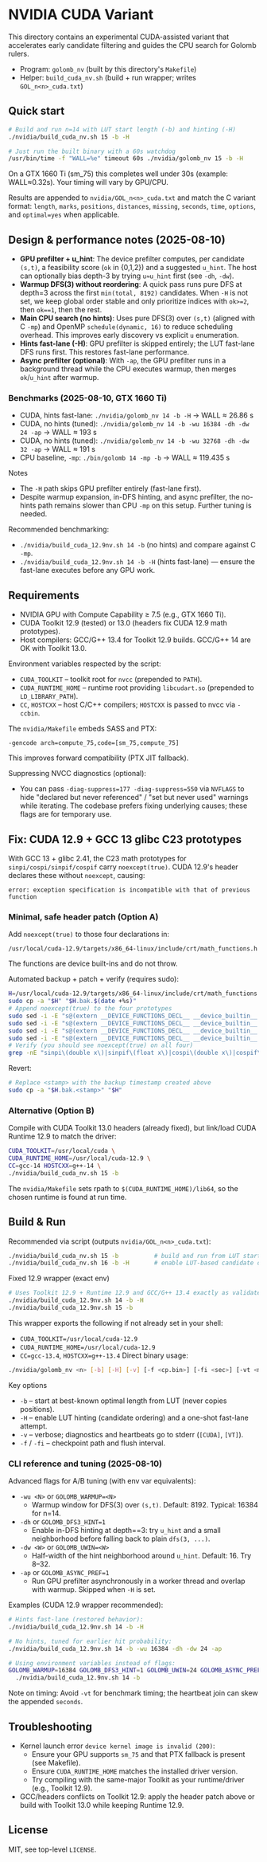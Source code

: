 # NVIDIA CUDA Variant

This directory contains an experimental CUDA-assisted variant that accelerates early candidate filtering and guides the CPU search for Golomb rulers.

- Program: `golomb_nv` (built by this directory's `Makefile`)
- Helper: `build_cuda_nv.sh` (build + run wrapper; writes `GOL_n<n>_cuda.txt`)

## Quick start

```bash
# Build and run n=14 with LUT start length (-b) and hinting (-H)
./nvidia/build_cuda_nv.sh 15 -b -H

# Just run the built binary with a 60s watchdog
/usr/bin/time -f "WALL=%e" timeout 60s ./nvidia/golomb_nv 15 -b -H
```

On a GTX 1660 Ti (sm_75) this completes well under 30s (example: WALL≈0.32s). Your timing will vary by GPU/CPU.

Results are appended to `nvidia/GOL_n<n>_cuda.txt` and match the C variant format: `length`, `marks`, `positions`, `distances`, `missing`, `seconds`, `time`, `options`, and `optimal=yes` when applicable.

## Design & performance notes (2025-08-10)

- __GPU prefilter + u_hint__: The device prefilter computes, per candidate `(s,t)`, a feasibility score (`ok` in {0,1,2}) and a suggested `u_hint`. The host can optionally bias depth-3 by trying `u≈u_hint` first (see `-dh`, `-dw`).
- __Warmup DFS(3) without reordering__: A quick pass runs pure DFS at depth=3 across the first `min(total, 8192)` candidates. When `-H` is not set, we keep global order stable and only prioritize indices with `ok>=2`, then `ok==1`, then the rest.
- __Main CPU search (no hints)__: Uses pure DFS(3) over `(s,t)` (aligned with C `-mp`) and OpenMP `schedule(dynamic, 16)` to reduce scheduling overhead. This improves early discovery vs explicit `u` enumeration.
- __Hints fast-lane (-H)__: GPU prefilter is skipped entirely; the LUT fast-lane DFS runs first. This restores fast-lane performance.
- __Async prefilter (optional)__: With `-ap`, the GPU prefilter runs in a background thread while the CPU executes warmup, then merges `ok`/`u_hint` after warmup.

### Benchmarks (2025-08-10, GTX 1660 Ti)

- CUDA, hints fast-lane: `./nvidia/golomb_nv 14 -b -H` → WALL ≈ 26.86 s
- CUDA, no hints (tuned): `./nvidia/golomb_nv 14 -b -wu 16384 -dh -dw 24 -ap` → WALL ≈ 193 s
- CUDA, no hints (tuned): `./nvidia/golomb_nv 14 -b -wu 32768 -dh -dw 32 -ap` → WALL ≈ 191 s
- CPU baseline, `-mp`: `./bin/golomb 14 -mp -b` → WALL ≈ 119.435 s

 Notes
 - The `-H` path skips GPU prefilter entirely (fast-lane first).
 - Despite warmup expansion, in-DFS hinting, and async prefilter, the no-hints path remains slower than CPU `-mp` on this setup. Further tuning is needed.

Recommended benchmarking:
- `./nvidia/build_cuda_12.9nv.sh 14 -b` (no hints) and compare against C `-mp`.
- `./nvidia/build_cuda_12.9nv.sh 14 -b -H` (hints fast-lane) — ensure the fast-lane executes before any GPU work.

## Requirements

- NVIDIA GPU with Compute Capability ≥ 7.5 (e.g., GTX 1660 Ti).
- CUDA Toolkit 12.9 (tested) or 13.0 (headers fix CUDA 12.9 math prototypes).
- Host compilers: GCC/G++ 13.4 for Toolkit 12.9 builds. GCC/G++ 14 are OK with Toolkit 13.0.

Environment variables respected by the script:
- `CUDA_TOOLKIT` – toolkit root for `nvcc` (prepended to `PATH`).
- `CUDA_RUNTIME_HOME` – runtime root providing `libcudart.so` (prepended to `LD_LIBRARY_PATH`).
- `CC`, `HOSTCXX` – host C/C++ compilers; `HOSTCXX` is passed to nvcc via `-ccbin`.

The `nvidia/Makefile` embeds SASS and PTX:
```
-gencode arch=compute_75,code=[sm_75,compute_75]
```
This improves forward compatibility (PTX JIT fallback).

Suppressing NVCC diagnostics (optional):
- You can pass `-diag-suppress=177 -diag-suppress=550` via `NVFLAGS` to hide "declared but never referenced" / "set but never used" warnings while iterating. The codebase prefers fixing underlying causes; these flags are for temporary use.

## Fix: CUDA 12.9 + GCC 13 glibc C23 prototypes

With GCC 13 + glibc 2.41, the C23 math prototypes for `sinpi/cospi/sinpif/cospif` carry `noexcept(true)`. CUDA 12.9's header declares these without `noexcept`, causing:

```
error: exception specification is incompatible with that of previous function
```

### Minimal, safe header patch (Option A)
Add `noexcept(true)` to those four declarations in:
```
/usr/local/cuda-12.9/targets/x86_64-linux/include/crt/math_functions.h
```
The functions are device built-ins and do not throw.

Automated backup + patch + verify (requires sudo):
```bash
H=/usr/local/cuda-12.9/targets/x86_64-linux/include/crt/math_functions.h
sudo cp -a "$H" "$H.bak.$(date +%s)"
# Append noexcept(true) to the four prototypes
sudo sed -i -E "s@(extern __DEVICE_FUNCTIONS_DECL__ __device_builtin__ double[[:space:]]+sinpi\(double x\));@\1 noexcept (true);@" "$H"
sudo sed -i -E "s@(extern __DEVICE_FUNCTIONS_DECL__ __device_builtin__ float[[:space:]]+sinpif\(float x\));@\1 noexcept (true);@" "$H"
sudo sed -i -E "s@(extern __DEVICE_FUNCTIONS_DECL__ __device_builtin__ double[[:space:]]+cospi\(double x\));@\1 noexcept (true);@" "$H"
sudo sed -i -E "s@(extern __DEVICE_FUNCTIONS_DECL__ __device_builtin__ float[[:space:]]+cospif\(float x\));@\1 noexcept (true);@" "$H"
# Verify (you should see noexcept(true) on all four)
grep -nE "sinpi\(double x\)|sinpif\(float x\)|cospi\(double x\)|cospif\(float x\)" "$H" -n
```

Revert:
```bash
# Replace <stamp> with the backup timestamp created above
sudo cp -a "$H.bak.<stamp>" "$H"
```

### Alternative (Option B)
Compile with CUDA Toolkit 13.0 headers (already fixed), but link/load CUDA Runtime 12.9 to match the driver:
```bash
CUDA_TOOLKIT=/usr/local/cuda \
CUDA_RUNTIME_HOME=/usr/local/cuda-12.9 \
CC=gcc-14 HOSTCXX=g++-14 \
./nvidia/build_cuda_nv.sh 15 -b
```
The `nvidia/Makefile` sets rpath to `$(CUDA_RUNTIME_HOME)/lib64`, so the chosen runtime is found at run time.

## Build & Run

Recommended via script (outputs `nvidia/GOL_n<n>_cuda.txt`):
```bash
./nvidia/build_cuda_nv.sh 15 -b          # build and run from LUT start length
./nvidia/build_cuda_nv.sh 16 -b -H       # enable LUT-based candidate ordering
```

 Fixed 12.9 wrapper (exact env)
 ```bash
 # Uses Toolkit 12.9 + Runtime 12.9 and GCC/G++ 13.4 exactly as validated
 ./nvidia/build_cuda_12.9nv.sh 14 -b -H
 ./nvidia/build_cuda_12.9nv.sh 15 -b
 ```
 This wrapper exports the following if not already set in your shell:
 - `CUDA_TOOLKIT=/usr/local/cuda-12.9`
 - `CUDA_RUNTIME_HOME=/usr/local/cuda-12.9`
 - `CC=gcc-13.4`, `HOSTCXX=g++-13.4`
Direct binary usage:
```bash
./nvidia/golomb_nv <n> [-b] [-H] [-v] [-f <cp.bin>] [-fi <sec>] [-vt <min>]
```

Key options
- `-b` – start at best-known optimal length from LUT (never copies positions).
- `-H` – enable LUT hinting (candidate ordering) and a one-shot fast-lane attempt.
- `-v` – verbose; diagnostics and heartbeats go to stderr (`[CUDA]`, `[VT]`).
- `-f` / `-fi` – checkpoint path and flush interval.

### CLI reference and tuning (2025-08-10)

Advanced flags for A/B tuning (with env var equivalents):

- `-wu <N>` or `GOLOMB_WARMUP=<N>`
  - Warmup window for DFS(3) over `(s,t)`. Default: 8192. Typical: 16384 for n=14.
- `-dh` or `GOLOMB_DFS3_HINT=1`
  - Enable in-DFS hinting at depth==3: try `u_hint` and a small neighborhood before falling back to plain `dfs(3, ...)`.
- `-dw <W>` or `GOLOMB_UWIN=<W>`
  - Half-width of the hint neighborhood around `u_hint`. Default: 16. Try 8–32.
- `-ap` or `GOLOMB_ASYNC_PREF=1`
  - Run GPU prefilter asynchronously in a worker thread and overlap with warmup. Skipped when `-H` is set.

Examples (CUDA 12.9 wrapper recommended):

```bash
# Hints fast-lane (restored behavior):
./nvidia/build_cuda_12.9nv.sh 14 -b -H

# No hints, tuned for earlier hit probability:
./nvidia/build_cuda_12.9nv.sh 14 -b -wu 16384 -dh -dw 24 -ap

# Using environment variables instead of flags:
GOLOMB_WARMUP=16384 GOLOMB_DFS3_HINT=1 GOLOMB_UWIN=24 GOLOMB_ASYNC_PREF=1 \
  ./nvidia/build_cuda_12.9nv.sh 14 -b
```

Note on timing: Avoid `-vt` for benchmark timing; the heartbeat join can skew the appended `seconds`.

## Troubleshooting

- Kernel launch error `device kernel image is invalid (200)`:
  - Ensure your GPU supports `sm_75` and that PTX fallback is present (see Makefile).
  - Ensure `CUDA_RUNTIME_HOME` matches the installed driver version.
  - Try compiling with the same-major Toolkit as your runtime/driver (e.g., Toolkit 12.9).
- GCC/headers conflicts on Toolkit 12.9: apply the header patch above or build with Toolkit 13.0 while keeping Runtime 12.9.

## License
MIT, see top-level `LICENSE`.

